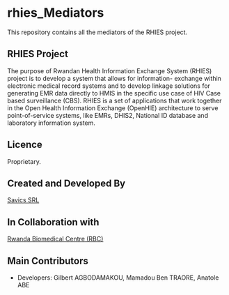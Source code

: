 # rhies_Mediators
This repository contains all the mediators of the RHIES project.

## RHIES Project
The purpose of Rwandan Health Information Exchange System (RHIES) project is to develop a system that allows for information- exchange within electronic medical record systems and to develop linkage solutions for generating EMR data directly to HMIS in the specific use case of HIV Case based surveillance (CBS). RHIES is a set of applications that work together in the Open Health Information Exchange (OpenHIE) architecture to serve point-of-service systems, like EMRs, DHIS2, National ID database and laboratory information system.

## Licence ###
Proprietary.

## Created and Developed By ###
[Savics SRL](https://savics.org)

## In Collaboration with ###
[Rwanda Biomedical Centre (RBC)](https://www.rbc.gov.rw/)

## Main Contributors ###
* Developers: Gilbert AGBODAMAKOU, Mamadou Ben TRAORE, Anatole ABE

